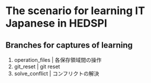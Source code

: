 # The scenario for learning IT Japanese in HEDSPI

## Branches for captures of learning
1. operation_files | 各保存領域間の操作
2. git_reset       | git reset
3. solve_conflict  | コンフリクトの解決
